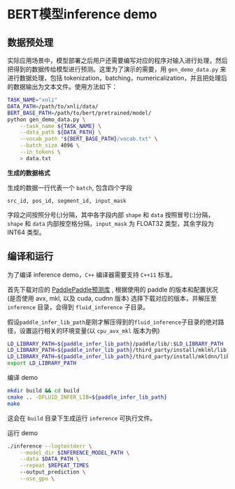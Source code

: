 # BERT模型inference demo

## 数据预处理
实际应用场景中，模型部署之后用户还需要编写对应的程序对输入进行处理，然后把得到的数据传给模型进行预测。这里为了演示的需要，用 `gen_demo_data.py` 来进行数据处理，包括 tokenization，batching，numericalization，并且把处理后的数据输出为文本文件。使用方法如下：

``` bash
TASK_NAME="xnli"
DATA_PATH=/path/to/xnli/data/
BERT_BASE_PATH=/path/to/bert/pretrained/model/
python gen_demo_data.py \
    --task_name ${TASK_NAME} \
    --data_path ${DATA_PATH} \
    --vocab_path "${BERT_BASE_PATH}/vocab.txt" \
    --batch_size 4096 \
    --in_tokens \
    > data.txt
```

**生成的数据格式**

生成的数据一行代表一个 `batch`, 包含四个字段

```text
src_id, pos_id, segment_id, input_mask
```

字段之间按照分号(;)分隔，其中各字段内部 `shape` 和 `data` 按照冒号(:)分隔，`shape` 和 `data` 内部按空格分隔，`input_mask` 为 FLOAT32 类型，其余字段为 INT64 类型。

## 编译和运行

为了编译 inference demo，`C++` 编译器需要支持 `C++11` 标准。

首先下载对应的 [PaddlePaddle预测库](http://paddlepaddle.org/documentation/docs/zh/1.3/advanced_usage/deploy/inference/build_and_install_lib_cn.html) , 根据使用的 paddle 的版本和配置状况 (是否使用 avx, mkl, 以及 cuda, cudnn 版本) 选择下载对应的版本，并解压至 `inference` 目录，会得到 `fluid_inference` 子目录。

假设`paddle_infer_lib_path`是刚才解压得到的`fluid_inference`子目录的绝对路径，设置运行相关的环境变量(以 `cpu_avx_mkl` 版本为例)

``` bash
LD_LIBRARY_PATH=${paddle_infer_lib_path}/paddle/lib/:$LD_LIBRARY_PATH
LD_LIBRARY_PATH=${paddle_infer_lib_path}/third_party/install/mklml/lib:$LD_LIBRARY_PATH
LD_LIBRARY_PATH=${paddle_infer_lib_path}/third_party/install/mkldnn/lib:$LD_LIBRARY_PATH
export LD_LIBRARY_PATH
```

编译 demo

``` bash
mkdir build && cd build
cmake .. -DFLUID_INFER_LIB=${paddle_infer_lib_path}
make
```

这会在 `build` 目录下生成运行 `inference` 可执行文件。

运行 demo

```bash
./inference --logtostderr \
    --model_dir $INFERENCE_MODEL_PATH \
    --data $DATA_PATH \
    --repeat $REPEAT_TIMES
    --output_prediction \
    --use_gpu \
```
